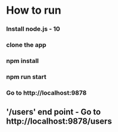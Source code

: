 # How to run

### Install node.js - 10

### clone the app

### npm install

### npm run start

### Go to http://localhost:9878

## '/users' end point - Go to http://localhost:9878/users
